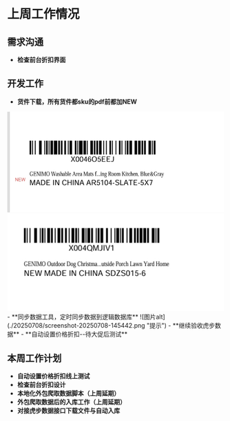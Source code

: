 # 上周工作情况
## **需求沟通**
- **检查前台折扣界面**

## **开发工作**
- **货件下载，所有货件都sku的pdf前都加NEW**
<img src="https://github.com/judokin/rpa_tools/blob/main/weekly_report/20250708/img_v3_02nq_6165cafd-96b4-4ad6-ad9a-1cbcf16c187g.jpg" alt="图片alt" width="600" />
<img src="https://github.com/judokin/rpa_tools/blob/main/weekly_report/20250708/img_v3_02nq_78cc16b6-7370-42a1-a418-da534930c61g.jpg" alt="图片alt" width="600" />
- **同步数据工具，定时同步数据到逻辑数据库**
![图片alt](./20250708/screenshot-20250708-145442.png "提示")
- **继续验收虎步数据**
- **自动设置价格折扣--待大促后测试**

## **本周工作计划**
- **自动设置价格折扣线上测试**
- **检查前台折扣设计**
- **本地化外包爬取数据脚本（上周延期）**
- **外包爬取数据后的入库工作（上周延期）**
- **对接虎步数据接口下载文件与自动入库**
